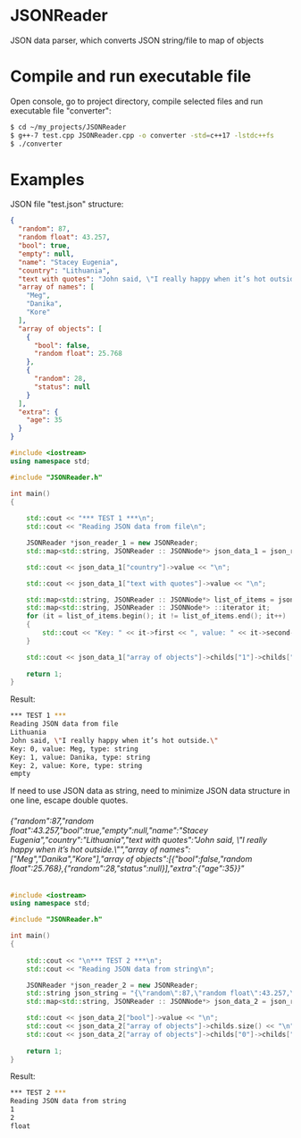 # JSONReader
JSON data parser, which converts JSON string/file to map of objects
# Compile and run executable file
Open console, go to project directory, compile selected files and run executable file "converter":

```sh
$ cd ~/my_projects/JSONReader
$ g++-7 test.cpp JSONReader.cpp -o converter -std=c++17 -lstdc++fs
$ ./converter
```
# Examples

JSON file "test.json" structure:

```json
{
  "random": 87,
  "random float": 43.257,
  "bool": true,
  "empty": null,
  "name": "Stacey Eugenia",
  "country": "Lithuania",
  "text with quotes": "John said, \"I really happy when it’s hot outside.\"",
  "array of names": [
    "Meg",
    "Danika",
    "Kore"
  ],
  "array of objects": [
    {
      "bool": false,
      "random float": 25.768
    },
    {
      "random": 28,
      "status": null
    }
  ],
  "extra": {
    "age": 35
  }
}
```

```cpp
#include <iostream>
using namespace std;

#include "JSONReader.h"

int main()
{
	
	std::cout << "*** TEST 1 ***\n";
	std::cout << "Reading JSON data from file\n";

	JSONReader *json_reader_1 = new JSONReader;
	std::map<std::string, JSONReader :: JSONNode*> json_data_1 = json_reader_1->loadFromFile("test.json");

	std::cout << json_data_1["country"]->value << "\n";

	std::cout << json_data_1["text with quotes"]->value << "\n";

	std::map<std::string, JSONReader :: JSONNode*> list_of_items = json_data_1["array of names"]->childs;
	std::map<std::string, JSONReader :: JSONNode*> ::iterator it;
	for (it = list_of_items.begin(); it != list_of_items.end(); it++)
	{
	    std::cout << "Key: " << it->first << ", value: " << it->second->value << ", type: " << it->second->type << "\n";
	}

	std::cout << json_data_1["array of objects"]->childs["1"]->childs["status"]->type << "\n";
	
    return 1;
}

```

Result:

```bash
*** TEST 1 ***
Reading JSON data from file
Lithuania
John said, \"I really happy when it’s hot outside.\"
Key: 0, value: Meg, type: string
Key: 1, value: Danika, type: string
Key: 2, value: Kore, type: string
empty
```

If need to use JSON data as string, need to minimize JSON data structure in one line, escape double quotes. 

###### {\"random\":87,\"random float\":43.257,\"bool\":true,\"empty\":null,\"name\":\"Stacey Eugenia\",\"country\":\"Lithuania\",\"text with quotes\":\"John said, \\\"I really happy when it’s hot outside.\\\"\",\"array of names\":[\"Meg\",\"Danika\",\"Kore\"],\"array of objects\":[{\"bool\":false,\"random float\":25.768},{\"random\":28,\"status\":null}],\"extra\":{\"age\":35}}"


```cpp
#include <iostream>
using namespace std;

#include "JSONReader.h"

int main()
{
	
	std::cout << "\n*** TEST 2 ***\n";
	std::cout << "Reading JSON data from string\n";

	JSONReader *json_reader_2 = new JSONReader;
	std::string json_string = "{\"random\":87,\"random float\":43.257,\"bool\":true,\"empty\":null,\"name\":\"Stacey Eugenia\",\"country\":\"Lithuania\",\"text with quotes\":\"John said, \\\"I really happy when it’s hot outside.\\\"\",\"array of names\":[\"Meg\",\"Danika\",\"Kore\"],\"array of objects\":[{\"bool\":false,\"random float\":25.768},{\"random\":28,\"status\":null}],\"extra\":{\"age\":35}}";
	std::map<std::string, JSONReader :: JSONNode*> json_data_2 = json_reader_2->load(json_string);

	std::cout << json_data_2["bool"]->value << "\n";
	std::cout << json_data_2["array of objects"]->childs.size() << "\n";
	std::cout << json_data_2["array of objects"]->childs["0"]->childs["random float"]->type << "\n";
	
    return 1;
}

```
Result:

```bash
*** TEST 2 ***
Reading JSON data from string
1
2
float
```